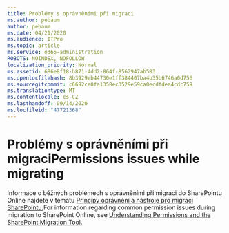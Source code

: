```yaml
---
title: Problémy s oprávněními při migraci
ms.author: pebaum
author: pebaum
ms.date: 04/21/2020
ms.audience: ITPro
ms.topic: article
ms.service: o365-administration
ROBOTS: NOINDEX, NOFOLLOW
localization_priority: Normal
ms.assetid: 686e8f18-b871-4dd2-864f-8562947ab583
ms.openlocfilehash: 8b3929eb44730e1ff384407ba4b35b6746a0d756
ms.sourcegitcommit: c6692ce0fa1358ec3529e59ca0ecdfdea4cdc759
ms.translationtype: MT
ms.contentlocale: cs-CZ
ms.lasthandoff: 09/14/2020
ms.locfileid: "47721368"
---
```

# <a name="permissions-issues-while-migrating"></a><span data-ttu-id="c2e44-102">Problémy s oprávněními při migraci</span><span class="sxs-lookup"><span data-stu-id="c2e44-102">Permissions issues while migrating</span></span>

<span data-ttu-id="c2e44-103">Informace o běžných problémech s oprávněními při migraci do SharePointu Online najdete v tématu [Principy oprávnění a nástroje pro migraci SharePointu.](https://go.microsoft.com/fwlink/?linkid=2019753)</span><span class="sxs-lookup"><span data-stu-id="c2e44-103">For information regarding common permission issues during migration to SharePoint Online, see [Understanding Permissions and the SharePoint Migration Tool.](https://go.microsoft.com/fwlink/?linkid=2019753)</span></span>
  

